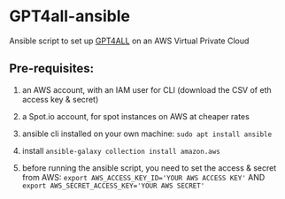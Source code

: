 # GPT4all-ansible
Ansible script to set up [GPT4ALL](https://github.com/nomic-ai/gpt4all) on an AWS Virtual Private Cloud
## Pre-requisites:
1. an AWS account, with an IAM user for CLI (download the CSV of eth access key & secret)
2. a Spot.io account, for spot instances on AWS at cheaper rates
3. ansible cli installed on your own machine:
```sudo apt install ansible```
4. install
```ansible-galaxy collection install amazon.aws```

5. before running the ansible script, you need to set the access & secret from AWS:
```export AWS_ACCESS_KEY_ID='YOUR AWS ACCESS KEY'``` AND
```export AWS_SECRET_ACCESS_KEY='YOUR AWS SECRET'```

